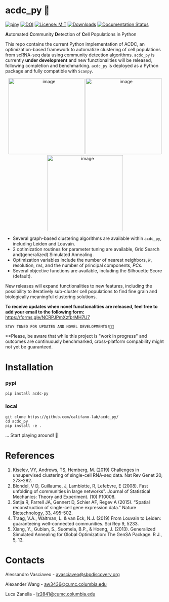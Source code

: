 # acdc_py 🤘
[![pipy](https://img.shields.io/pypi/v/acdc-py?color=informational)](https://pypi.org/project/acdc-py/1.1.0/)
[![DOI](https://zenodo.org/badge/DOI/10.5281/zenodo.15099170.svg)](https://doi.org/10.5281/zenodo.15099170)
[![License: MIT](https://img.shields.io/badge/License-MIT-yellow.svg)](https://opensource.org/licenses/MIT)
[![Downloads](https://static.pepy.tech/badge/acdc-py)](https://pepy.tech/project/acdc-py)
[![Documentation Status](https://readthedocs.org/projects/acdc/badge/?version=latest)](https://acdc.readthedocs.io/en/latest/?badge=latest)


**A**utomated **C**ommunity **D**etection of **C**ell Populations in Python  

This repo contains the current Python implementation of ACDC, an optimization-based framework to automatize clustering of cell populations from scRNA-seq data using community detection algorithms. 
```acdc_py``` is currently **under development** and new functionalities will be released, following completion and benchmarking. 
```acdc_py``` is deployed as a Python package and fully compatible with ```Scanpy```.

<div align="center">
  <img width="240" alt="image" src="https://github.com/califano-lab/acdc-beta/assets/92543296/09feabaf-d868-48d7-b830-933210db6005">
  <img width="240" alt="image" src="https://github.com/califano-lab/acdc-beta/assets/92543296/28952fc8-841e-4d3a-80bd-d1a3a92c5a07"> 
  <img width="240" alt="image" src="https://github.com/califano-lab/acdc-beta/assets/92543296/41678fd3-c583-4b7b-939e-dbd443d44c97">
</div>

- Several graph-based clustering algorithms are available within ```acdc_py```, including Leiden and Louvain. 
- 2 optimization routines for parameter tuning are available, Grid Search and(generalized) Simulated Annealing.
- Optimization variables include the number of nearest neighbors, *k*, resolution, *res*, and the number of principal components, *PCs*.
- Several objective functions are available, including the Silhouette Score (default).


New releases will expand functionalities to new features, including the possibility to iteratively sub-cluster cell populations to find fine grain and biologically meaningful clustering solutions.

**To receive updates when novel functionalities are released, feel free to add your email to the following form:** https://forms.gle/NCRPJPmXzfbrMH7U7

``` 
STAY TUNED FOR UPDATES AND NOVEL DEVELOPMENTS!🤘🏾
```

**Please, be aware that while this project is "work in progress" and outcomes are continuously benchmarked, cross-platform compability might not yet be guaranteed. 


# Installation 
### pypi
```shell
pip install acdc-py
```
### local
```shell
git clone https://github.com/califano-lab/acdc_py/
cd acdc_py
pip install -e .
```

... Start playing around! 🎸



# References
1. Kiselev, VY, Andrews, TS, Hemberg, M. (2019) Challenges in unsupervised clustering of single-cell RNA-seq data. Nat Rev Genet 20, 273–282.
2. Blondel, V D, Guillaume, J, Lambiotte, R, Lefebvre, E (2008). Fast unfolding of communities in large networks". Journal of Statistical Mechanics: Theory and Experiment. (10) P10008.
3. Satija R, Farrell JA, Gennert D, Schier AF, Regev A (2015). “Spatial reconstruction of single-cell gene expression data.” Nature Biotechnology, 33, 495-502. 
4. Traag, V.A., Waltman, L. & van Eck, N.J. (2019) From Louvain to Leiden: guaranteeing well-connected communities. Sci Rep 9, 5233. 
5. Xiang, Y., Gubian, S., Suomela, B.P., & Hoeng, J. (2013). Generalized Simulated Annealing for Global Optimization: The GenSA Package. R J., 5, 13.


# Contacts

Alessandro Vasciaveo - avasciaveo@sbpdiscovery.org

Alexander Wang - aw3436@cumc.columbia.edu  

Luca Zanella - lz2841@cumc.columbia.edu  


